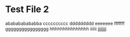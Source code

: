 # Test File 2
ababababababba
cccccccccc
ddddddddd
eeeeeee
fffffff
gggggggggggggggg
hhhhhhhhhhhhhhh
iiiiii
jjjjjjjj
